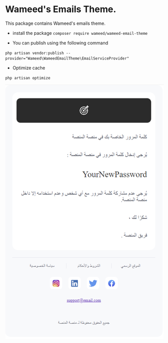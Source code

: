 # Wameed's Emails Theme.
This package contains Wameed's emails theme.

- install the package 
`composer require wameed/wameed-email-theme`


- You can publish using the following command

`php artisan vendor:publish --provider="Wameed\WameedEmailTheme\EmailServiceProvider"`

- Optimize cache

`php artisan optimize`

 ![](example.png)
